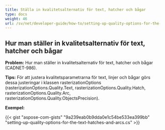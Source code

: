 ```yaml
---
title: Ställa in kvalitetsalternativ för text, hatcher och bågar
type: docs
weight: 46
url: /sv/net/developer-guide/how-to/setting-up-quality-options-for-the-text-hatches-and-arcs/
---
```


## **Hur man ställer in kvalitetsalternativ för text, hatcher och bågar**

**Problem:** Hur man ställer in kvalitetsalternativ för text, hatcher och bågar (CADNET-986).

**Tips:** För att justera kvalitetsparametrarna för text, linjer och bågar görs dessa justeringar i klassen rasterizationOptions (rasterizationOptions.Quality.Text, rasterizationOptions.Quality.Hatch, rasterizationOptions.Quality.Arc, rasterizationOptions.Quality.ObjectsPrecision).

**Exempel:**

{{< gist "aspose-com-gists" "9a239eab0b9dda0e1c54be533ea399bb" "setting-up-quality-options-for-the-text-hatches-and-arcs.cs" >}}

